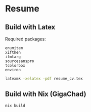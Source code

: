 # Resume

## Build with Latex

Required packages:
```
enumitem
xifthen
ifmtarg
sourcesanspro
tcolorbox
environ
```

```bash
latexmk -xelatex -pdf resume_cv.tex
```

## Build with Nix (GigaChad)
```bash
nix build
```
